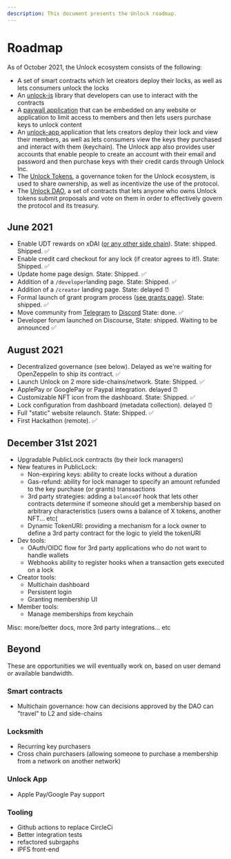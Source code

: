 ```yaml
---
description: This document presents the Unlock roadmap.
---
```


# Roadmap

As of October 2021, the Unlock ecosystem consists of the following:

* A set of smart contracts which let creators deploy their locks, as well as lets consumers unlock the locks
* An [unlock-js](https://www.npmjs.com/package/@unlock-protocol/unlock-js) library that developers can use to interact with the contracts
* A [paywall application](https://paywall.unlock-protocol.com/) that can be embedded on any website or application to limit access to members and then lets users purchase keys to unlock content
* An [unlock-app ](https://app.unlock-protocol.com/dashboard)application that lets creators deploy their lock and view their members, as well as lets consumers view the keys they purchased and interact with them \(keychain\). The Unlock app also provides user accounts that enable people to create an account with their email and password and then purchase keys with their credit cards through Unlock Inc.
* The [Unlock Tokens](https://github.com/unlock-protocol/unlock/wiki/The-Unlock-Tokens), a governance token for the Unlock ecosystem, is used to share ownership, as well as incentivize the use of the protocol.
* The [Unlock DAO](https://unlock-protocol.com/blog/unlock-dao), a set of contracts that lets anyone who owns Unlock tokens submit proposals and vote on them in order to effectively govern the protocol and its treasury.

## June 2021

* Enable UDT rewards on xDAI \([or any other side chain](the-unlock-token/side-chains-and-layer-2.md)\). State: shipped. Shipped. ✅
* Enable credit card checkout for any lock \(if creator agrees to it!\). State: Shipped. ✅
* Update home page design. State: Shipped. ✅
* Addition of a `/developer`landing page. State: Shipped. ✅
* Addition of a `/creator` landing page. State: delayed ⏰
* Formal launch of grant program process \([see grants page](grants-bounties-and-matchings.md)\). State: shipped. ✅
* Move community from [Telegram](https://t.me/unlockprotocol) to [Discord](https://discord.com/invite/Ah6ZEJyTDp) State: done. ✅
* Developer forum launched on Discourse,  State: shipped. Waiting to be announced ✅

## August 2021

* Decentralized governance \(see below\). Delayed as we're waiting for OpenZeppelin to ship its contract. ✅
* Launch Unlock on 2 more side-chains/network. State: Shipped. ✅
* ApplePay or GooglePay or Paypal integration. delayed ⏰ 
* Customizable NFT icon from the dashboard. State: Shipped. ✅
* Lock configuration from dashboard \(metadata collection\). delayed ⏰
* Full "static" website relaunch. State: Shipped. ✅
* First Hackathon \(remote\). ✅

## December 31st 2021

* Upgradable PublicLock contracts (by their lock managers)
* New features in PublicLock:
  * Non-expiring keys: ability to create locks without a duration
  * Gas-refund: ability for lock manager to specify an amount refunded to the key purchase (or grants) transsactions
  * 3rd party strategies: adding a `balanceOf` hook that lets other contracts determine if someone should get a membership based on arbitrary characteristics (users owns a balance of X tokens, another NFT... etc(
  * Dynamic TokenURI: providing a mechanism for a lock owner to define a 3rd party contract for the logic to yield the tokenURI
* Dev tools:
  * OAuth/OIDC flow for 3rd party applications who do not want to handle wallets
  * Webhooks ability to register hooks when a transaction gets executed on a lock
* Creator tools:
  * Multichain dashboard
  * Persistent login
  * Granting membership UI
* Member tools:
  * Manage memberships from keychain

Misc: more/better docs, more 3rd party integrations... etc

## Beyond

These are opportunities we will eventually work on, based on user demand or available bandwidth.

### Smart contracts

* Multichain governance: how can decisions approved by the DAO can "travel" to L2 and side-chains

### Locksmith

* Recurring key purchasers
* Cross chain purchasers (allowing someone to purchase a membership from a network on another network)

### Unlock App

* Apple Pay/Google Pay support

### Tooling

* Github actions to replace CircleCi
* Better integration tests
* refactored subrgaphs
* IPFS front-end

